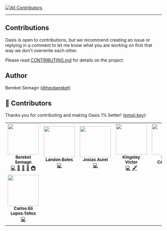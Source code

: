 [![All Contributors](https://img.shields.io/badge/all_contributors-1-orange.svg?style=flat-square)](#contributors-)


---

## Contributions

Oasis is open to contributions, but we recommend creating an issue or replying in a comment to let me know what you are working on first that way we don't overwrite each other.

Please read [CONTRIBUTING.md](https://github.com/heybereket/oasis/blob/main/docs/CONTRIBUTING.md) for details on the project.

## Author
Bereket Semagn (<a href="https://twitter.com/heybereket">@heybereket</a>)

## 💙 Contributors

Thanks you for contributing and making Oasis 1% better! ([emoji key](https://allcontributors.org/docs/en/emoji-key)):

<!-- ALL-CONTRIBUTORS-LIST:START - Do not remove or modify this section -->
<!-- prettier-ignore-start -->
<!-- markdownlint-disable -->
<table>
  <tr>
    <td align="center"><a href="https://github.com/heybereket"><img src="https://avatars.githubusercontent.com/u/68391329?v=4?s=100" width="100px;" alt=""/><br /><sub><b>Bereket Semagn</b></sub></a><br /><a href="https://github.com/heybereket/oasis/commits?author=heybereket" title="Code">💻</a> <a href="#design-heybereket" title="Design">🎨</a> <a href="https://github.com/heybereket/oasis/commits?author=heybereket" title="Documentation">📖</a> <a href="#ideas-heybereket" title="Ideas, Planning, & Feedback">🤔</a> <a href="#infra-heybereket" title="Infrastructure (Hosting, Build-Tools, etc)">🚇</a></td>
    <td align="center"><a href="https://github.com/TheLDB"><img src="https://avatars.githubusercontent.com/u/29960599?v=4?s=100" width="100px;" alt=""/><br /><sub><b>Landon Boles</b></sub></a><br /><a href="https://github.com/heybereket/oasis/commits?author=TheLDB" title="Code">💻</a></td>
    <td align="center"><a href="https://josiasaurel.github.io/"><img src="https://avatars.githubusercontent.com/u/47951376?v=4?s=100" width="100px;" alt=""/><br /><sub><b>Josias Aurel</b></sub></a><br /><a href="https://github.com/heybereket/oasis/commits?author=JosiasAurel" title="Code">💻</a></td>
    <td align="center"><a href="https://theweirddeveloper.dev/"><img src="https://avatars.githubusercontent.com/u/35224620?v=4?s=100" width="100px;" alt=""/><br /><sub><b>Kingsley Victor</b></sub></a><br /><a href="https://github.com/heybereket/oasis/commits?author=kingsley-einstein" title="Code">💻</a> <a href="#content-kingsley-einstein" title="Content">🖋</a></td>
    <td align="center"><a href="https://www.felipecespedes.co"><img src="https://avatars.githubusercontent.com/u/11846311?v=4?s=100" width="100px;" alt=""/><br /><sub><b>Felipe Céspedes</b></sub></a><br /><a href="https://github.com/heybereket/oasis/commits?author=felipecespedes" title="Documentation">📖</a> <a href="https://github.com/heybereket/oasis/commits?author=felipecespedes" title="Code">💻</a></td>
    <td align="center"><a href="https://github.com/Mudrank"><img src="https://avatars.githubusercontent.com/u/70035508?v=4?s=100" width="100px;" alt=""/><br /><sub><b>Mudrank</b></sub></a><br /><a href="https://github.com/heybereket/oasis/commits?author=Mudrank" title="Documentation">📖</a></td>
    <td align="center"><a href="https://madeunlinked.com"><img src="https://avatars.githubusercontent.com/u/70179217?v=4?s=100" width="100px;" alt=""/><br /><sub><b>Ben</b></sub></a><br /><a href="https://github.com/heybereket/oasis/commits?author=benzend" title="Code">💻</a></td>
  </tr>
  <tr>
    <td align="center"><a href="http://veix.tech"><img src="https://avatars.githubusercontent.com/u/30485301?v=4?s=100" width="100px;" alt=""/><br /><sub><b>Carlos Eli Lopez Tellez</b></sub></a><br /><a href="https://github.com/heybereket/oasis/commits?author=Serveix" title="Code">💻</a></td>
  </tr>
</table>

<!-- markdownlint-restore -->
<!-- prettier-ignore-end -->

<!-- ALL-CONTRIBUTORS-LIST:END -->
